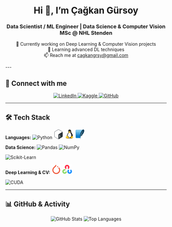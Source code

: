<!-- HEADER -->
<h1 align="center">Hi 👋, I’m Çağkan Gürsoy</h1>
<h3 align="center">Data Scientist / ML Engineer | Data Science & Computer Vision MSc @ NHL Stenden</h3>
<p align="center">
  🔭 Currently working on Deep Learning &amp; Computer Vision projects<br/>
  🌱 Learning advanced DL techniques<br/>
  📫 Reach me at <a href="mailto:cagkangrsy@gmail.com">cagkangrsy@gmail.com</a>
</p>
---

## 🔗 Connect with me

<p align="center">
  <a href="https://linkedin.com/in/cagkangrsy">
    <img src="https://img.shields.io/badge/LinkedIn-0A66C2?style=flat&logo=linkedin&logoColor=white" alt="LinkedIn"/>
  </a>
  <a href="https://kaggle.com/cagkangrsy">
    <img src="https://img.shields.io/badge/Kaggle-20BEFF?style=flat&logo=kaggle&logoColor=white" alt="Kaggle"/>
  </a>
  <a href="https://github.com/cagkangrsy">
    <img src="https://img.shields.io/badge/GitHub-181717?style=flat&logo=github&logoColor=white" alt="GitHub"/>
  </a>
</p>

---

## 🛠️ Tech Stack

<p align="left">
  <!-- Programming Languages -->
  <strong>Languages:</strong>
  <img src="https://cdn.jsdelivr.net/gh/devicons/devicon/icons/python/python-original.svg" alt="Python" width="30" height="30"/>
  <img src="https://raw.githubusercontent.com/devicons/devicon/master/icons/bash/bash-original.svg" alt="Bash" width="30" height="30"/>
  <img src="https://raw.githubusercontent.com/devicons/devicon/master/icons/linux/linux-original.svg" alt="Linux" width="30" height="30"/>
  <img src="https://raw.githubusercontent.com/devicons/devicon/master/icons/sqlite/sqlite-original.svg" alt="SQL" width="30" height="30"/>

  <!-- Data & ML Libraries -->
  <strong>Data Science:</strong>
  <img src="https://cdn.jsdelivr.net/gh/devicons/devicon/icons/pandas/pandas-original.svg" alt="Pandas" width="30" height="30"/>
  <img src="https://cdn.jsdelivr.net/gh/devicons/devicon/icons/numpy/numpy-original.svg" alt="NumPy" width="30" height="30"/>
  <!-- Use a Shields badge for scikit-learn -->
  <img src="https://img.shields.io/badge/-Scikit--Learn-F7931E?style=flat&logo=scikit-learn&logoColor=white" alt="Scikit-Learn" width="30" height="30"/>

  <!-- Deep Learning & CV -->
  <strong>Deep Learning & CV:</strong>
  <img src="https://raw.githubusercontent.com/devicons/devicon/master/icons/pytorch/pytorch-original.svg" alt="PyTorch" width="30" height="30"/>
  <img src="https://raw.githubusercontent.com/devicons/devicon/master/icons/opencv/opencv-original.svg" alt="OpenCV" width="30" height="30"/>
  <!-- Use a Shields badge for CUDA -->
  <img src="https://img.shields.io/badge/-CUDA-76B900?style=flat&logo=nvidia&logoColor=white" alt="CUDA" width="30" height="30"/>
</p>


---

## 📊 GitHub & Activity

<p align="center">
  <img src="https://github-readme-stats.vercel.app/api?username=cagkangrsy&show_icons=true&theme=github_dark" alt="GitHub Stats" />
  <img src="https://github-readme-stats.vercel.app/api/top-langs/?username=cagkangrsy&layout=compact&theme=github_dark" alt="Top Languages" />
</p>


